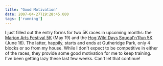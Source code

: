 ```yaml
---
title: "Good Motivation"
date: 2007-04-27T19:28:45.000
tags: ['running']
---
```


I just filled out the entry forms for two 5K races in upcoming months: the [Marion Arts Festival 5K](http://www.pigmantri.com/artrun.html) (May 19) and the [Hog Wild Days Squeal'n'Run 5K](http://www.hiawatha-iowa.com/Recreation/hog_wild/hogwild.htm) (June 16). The latter, happily, starts and ends at Gutheridge Park, only 4 blocks or so from my house. While I don't expect to be competitive in either of the races, they provide some good motivation for me to keep training. I've been getting lazy these last few weeks. Can't let that continue!
